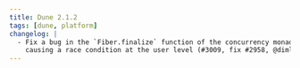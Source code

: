 ```yaml
---
title: Dune 2.1.2
tags: [dune, platform]
changelog: |
  - Fix a bug in the `Fiber.finalize` function of the concurrency monad of Dune,
    causing a race condition at the user level (#3009, fix #2958, @diml)
---
```

